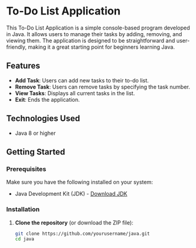 # To-Do List Application

This To-Do List Application is a simple console-based program developed in Java. It allows users to manage their tasks by adding, removing, and viewing them. The application is designed to be straightforward and user-friendly, making it a great starting point for beginners learning Java.

## Features

- **Add Task**: Users can add new tasks to their to-do list.
- **Remove Task**: Users can remove tasks by specifying the task number.
- **View Tasks**: Displays all current tasks in the list.
- **Exit**: Ends the application.

## Technologies Used

- Java 8 or higher

## Getting Started

### Prerequisites

Make sure you have the following installed on your system:

- Java Development Kit (JDK) - [Download JDK](https://www.oracle.com/java/technologies/javase-jdk11-downloads.html)

### Installation

1. **Clone the repository** (or download the ZIP file):
   ```bash
   git clone https://github.com/yourusername/java.git
   cd java
